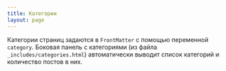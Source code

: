 ```yaml
---
title: Категории
layout: page
---
```


Категории страниц задаются в `FrontMatter` с помощью переменной
`category`.  Боковая панель с категориями (из файла
`_includes/categories.html`) автоматически выводит список категорий и
количество постов в них.
